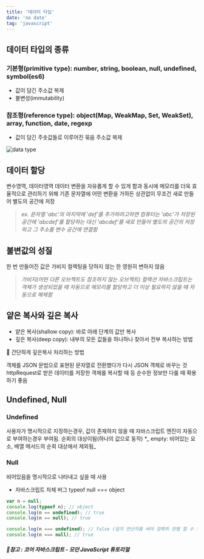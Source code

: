 ```yaml
---
title: '데이터 타입'
date: 'no date'
tag: 'javascript'
---
```


## 데이터 타입의 종류

### 기본형(primitive type): number, string, boolean, null, undefined, symbol(es6)

- 값이 담긴 주소값 복제
- 불변성(immutability)

### 참조형(reference type): object(Map, WeakMap, Set, WeakSet), array, function, date, regexp

- 값이 담긴 주솟값들로 이루어진 묶음 주소값 복제

![data type](https://user-images.githubusercontent.com/60374596/185559745-6657bbbe-79da-4453-9108-36e1d74a274c.png)

## 데이터 할당

변수영역, 데이터영역 데이터 변환을 자유롭게 할 수 있게 함과 동시에 메모리를 더욱 효율적으로 관리하기 위해 기존 문자열에 어떤 변환을 가하든 상관없이 무조건 새로 만들어 별도의 공간에 저장

> _ex. 문자열 'abc'의 마지막에 'def'를 추가하려고하면 컴퓨터는 'abc'가 저장된 공간에 'abcdef'를 할당하는 대신 'abcdef'를 새로 만들어 별도의 공간의 저장하고 그 주소를 변수 공간에 연결함_

## 불변값의 성질

한 번 만들어진 값은 가비지 컬렉팅을 당하지 않는 한 영원히 변하지 않음

> _가비지(어떤 다른 오브젝트도 참조하지 않는 오브젝트) 컬렉션
> 자바스크립트는 객체가 생성되었을 때 자동으로 메모리를 할당하고 더 이상 필요하지 않을 때 자동으로 해제함_

## 얕은 복사와 깊은 복사

- 얕은 복사(shallow copy): 바로 아래 단계의 값만 복사
- 깊은 복사(deep copy): 내부의 모든 값들을 하나하나 찾아서 전부 복사하는 방법

🐤 간단하게 깊은복사 처리하는 방법

객체를 JSON 문법으로 표현된 문자열로 전환했다가 다시 JSON 객체로 바꾸는 것
httpRequest로 받은 데이터를 저장한 객체를 복사할 때 등 순수한 정보만 다룰 때 확용하기 좋음

## Undefined, Null

### Undefined

사용자가 명시적으로 지정하는경우, 값이 존재하지 않을 때 자바스크립트 엔진이 자동으로 부여하는경우 부여됨. 순회의 대상이됨(하나의 값으로 동작) \*_ empty: 비어있는 요소, 배열 메서드의 순회 대상에서 제외됨_

### Null

비어있음을 명시적으로 나타내고 싶을 때 사용

- 자바스크립트 자체 버그 typeof null === object

```jsx
var n = null;
console.log(typeof n); // object
console.log(n == undefined); // true
console.log(n == null); // true

console.log(n === undefined); // false (일치 연산자를 써야 정확히 판별 할 수 있음)
console.log(n === null); // true
```

##### 📔참고 : 코어 자바스크립트 - 모던 JavaScript 튜토리얼
